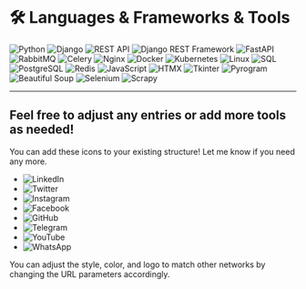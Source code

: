 # 🛠️ Languages & Frameworks & Tools
![Python](https://img.shields.io/badge/python-%2314354C.svg?style=for-the-badge&logo=python&logoColor=white)
![Django](https://img.shields.io/badge/django-%23092E20.svg?style=for-the-badge&logo=django&logoColor=white)
![REST API](https://img.shields.io/badge/REST-02569B.svg?style=for-the-badge&logo=api&logoColor=white)
![Django REST Framework](https://img.shields.io/badge/Django%20REST%20Framework-%23092E20.svg?style=for-the-badge&logo=django&logoColor=white)
![FastAPI](https://img.shields.io/badge/FastAPI-%23E63946.svg?style=for-the-badge&logo=fastapi&logoColor=white)
![RabbitMQ](https://img.shields.io/badge/rabbitmq-%23FF6600.svg?style=for-the-badge&logo=rabbitmq&logoColor=white)
![Celery](https://img.shields.io/badge/celery-%2300C7B7.svg?style=for-the-badge&logo=celery&logoColor=white)
![Nginx](https://img.shields.io/badge/nginx-%23009639.svg?style=for-the-badge&logo=nginx&logoColor=white)
![Docker](https://img.shields.io/badge/docker-%232496ED.svg?style=for-the-badge&logo=docker&logoColor=white)
![Kubernetes](https://img.shields.io/badge/kubernetes-%23326ce5.svg?style=for-the-badge&logo=kubernetes&logoColor=white)
![Linux](https://img.shields.io/badge/Linux-%23000.svg?style=for-the-badge&logo=linux&logoColor=white)
![SQL](https://img.shields.io/badge/SQL-4479A1.svg?style=for-the-badge&logo=sql&logoColor=white)
![PostgreSQL](https://img.shields.io/badge/PostgreSQL-336791.svg?style=for-the-badge&logo=postgresql&logoColor=white)
![Redis](https://img.shields.io/badge/redis-%23DD0031.svg?style=for-the-badge&logo=redis&logoColor=white)
![JavaScript](https://img.shields.io/badge/JavaScript-%23323330.svg?style=for-the-badge&logo=javascript&logoColor=%23F7DF1E)
![HTMX](https://img.shields.io/badge/htmx-%233A5EAA.svg?style=for-the-badge&logo=html5&logoColor=white)
![Tkinter](https://img.shields.io/badge/Tkinter-%2338B5E3.svg?style=for-the-badge&logo=python&logoColor=white)
![Pyrogram](https://img.shields.io/badge/Pyrogram-%23E81C4A.svg?style=for-the-badge&logo=python&logoColor=white)
![Beautiful Soup](https://img.shields.io/badge/Beautiful%20Soup-%233F8C57.svg?style=for-the-badge&logo=python&logoColor=white)
![Selenium](https://img.shields.io/badge/Selenium-%234B8BBE.svg?style=for-the-badge&logo=selenium&logoColor=white)
![Scrapy](https://img.shields.io/badge/Scrapy-%23066C7F.svg?style=for-the-badge&logo=scrapy&logoColor=white)



---

Feel free to adjust any entries or add more tools as needed!
---

You can add these icons to your existing structure! Let me know if you need any more.

- ![LinkedIn](https://img.shields.io/badge/LinkedIn-%230077B5.svg?style=for-the-badge&logo=linkedin&logoColor=white)
- ![Twitter](https://img.shields.io/badge/Twitter-%231DA1F2.svg?style=for-the-badge&logo=twitter&logoColor=white)
- ![Instagram](https://img.shields.io/badge/Instagram-%23E4405F.svg?style=for-the-badge&logo=instagram&logoColor=white)
- ![Facebook](https://img.shields.io/badge/Facebook-%231877F2.svg?style=for-the-badge&logo=facebook&logoColor=white)
- ![GitHub](https://img.shields.io/badge/GitHub-%23121011.svg?style=for-the-badge&logo=github&logoColor=white)
- ![Telegram](https://img.shields.io/badge/Telegram-%2326A5E4.svg?style=for-the-badge&logo=telegram&logoColor=white)
- ![YouTube](https://img.shields.io/badge/YouTube-%23FF0000.svg?style=for-the-badge&logo=youtube&logoColor=white)
- ![WhatsApp](https://img.shields.io/badge/WhatsApp-%25D366.svg?style=for-the-badge&logo=whatsapp&logoColor=white)

You can adjust the style, color, and logo to match other networks by changing the URL parameters accordingly.
